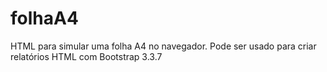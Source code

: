 # folhaA4

HTML para simular uma folha A4 no navegador. Pode ser usado para criar relatórios HTML com Bootstrap 3.3.7
